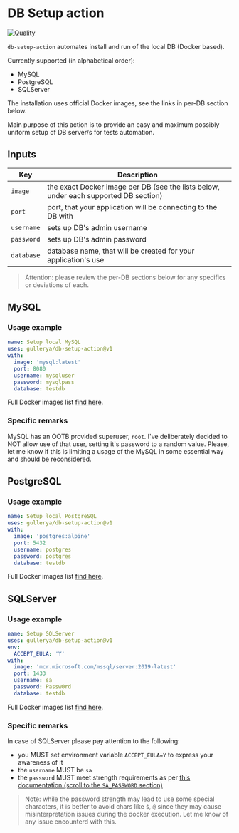 # DB Setup action

[![Quality](https://github.com/gullerya/db-setup-action/actions/workflows/quality.yml/badge.svg)](https://github.com/gullerya/db-setup-action/actions/workflows/quality.yml)

`db-setup-action` automates install and run of the local DB (Docker based).

Currently supported (in alphabetical order):
- MySQL
- PostgreSQL
- SQLServer

The installation uses official Docker images, see the links in per-DB section below.

Main purpose of this action is to provide an easy and maximum possibly uniform setup of DB server/s for tests automation.

## Inputs

| Key        | Description |
|------------|-------------|
| `image`    | the exact Docker image per DB (see the lists below, under each supported DB section) |
| `port`     | port, that your application will be connecting to the DB with |
| `username` | sets up DB's admin username |
| `password` | sets up DB's admin password |
| `database` | database name, that will be created for your application's use |

> Attention: please review the per-DB sections below for any specifics or deviations of each.

## MySQL

### Usage example

```yml
name: Setup local MySQL
uses: gullerya/db-setup-action@v1
with:
  image: 'mysql:latest'
  port: 8080
  username: mysqluser
  password: mysqlpass
  database: testdb
```

Full Docker images list [find here](https://hub.docker.com/_/mysql?tab=tags&page=1&ordering=last_updated).

### Specific remarks

MySQL has an OOTB provided superuser, `root`.
I've deliberately decided to NOT allow use of that user, setting it's password to a random value.
Please, let me know if this is limiting a usage of the MySQL in some essential way and should be reconsidered.

## PostgreSQL

### Usage example

```yml
name: Setup local PostgreSQL
uses: gullerya/db-setup-action@v1
with:
  image: 'postgres:alpine'
  port: 5432
  username: postgres
  password: postgres
  database: testdb
```

Full Docker images list [find here](https://hub.docker.com/_/postgres?tab=tags&page=1&ordering=last_updated).

## SQLServer

### Usage example

```yml
name: Setup SQLServer
uses: gullerya/db-setup-action@v1
env:
  ACCEPT_EULA: 'Y'
with:
  image: 'mcr.microsoft.com/mssql/server:2019-latest'
  port: 1433
  username: sa
  password: Passw0rd
  database: testdb
```

Full Docker images list [find here](https://hub.docker.com/_/microsoft-mssql-server).

### Specific remarks

In case of SQLServer please pay attention to the following:
- you MUST set environment variable `ACCEPT_EULA=Y` to express your awareness of it
- the `username` MUST be `sa`
- the `password` MUST meet strength requirements as per [this documentation (scroll to the `SA_PASSWORD` section)](https://hub.docker.com/_/microsoft-mssql-server)

> Note: while the password strength may lead to use some special characters, it is better to avoid chars like `$`, `@` since they may cause misinterpretation issues during the docker execution. Let me know of any issue encounterd with this.